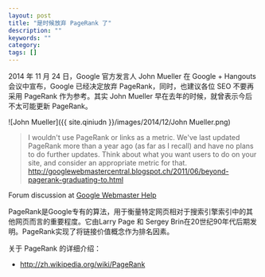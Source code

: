 ```yaml
---
layout: post
title: "是时候放弃 PageRank 了"
description: ""
keywords: ""
category: 
tags: []
---
```


2014 年 11 月 24 日，Google 官方发言人 John Mueller 在 Google + Hangouts 会议中宣布，Google 已经决定放弃 PageRank，同时，也建议各位 SEO 不要再采用 PageRank 作为参考。其实 John Mueller 早在去年的时候，就曾表示今后不太可能更新 PageRank。

![John Mueller]({{ site.qiniudn }}/images/2014/12/John Mueller.png)

<!-- more -->
>I wouldn't use PageRank or links as a metric. We've last updated PageRank more than a year ago (as far as I recall) and have no plans to do further updates. Think about what you want users to do on your site, and consider an appropriate metric for that. http://googlewebmastercentral.blogspot.ch/2011/06/beyond-pagerank-graduating-to.html

Forum discussion at [Google Webmaster Help](https://productforums.google.com/forum/#!msg/webmasters/dKPZID4N3v0/tKI43QpLUWsJ)

PageRank是Google专有的算法，用于衡量特定网页相对于搜索引擎索引中的其他网页而言的重要程度。它由Larry Page 和 Sergey Brin在20世纪90年代后期发明。PageRank实现了将链接价值概念作为排名因素。

关于 PageRank 的详细介绍：

- <http://zh.wikipedia.org/wiki/PageRank>
